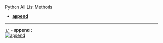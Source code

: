 Python All List Methods

- <a href="#web-append" id="web-toc-append">**append**</a>


---
<a href="#web-toc-append"><span>&#8679;</span></a> - <span id = "web-append">**append :**</span><br>
[![append](https://img.youtube.com/vi/Ql9j02127T0/0.jpg)](https://youtube.com/shorts/Ql9j02127T0 "append")
<br>
